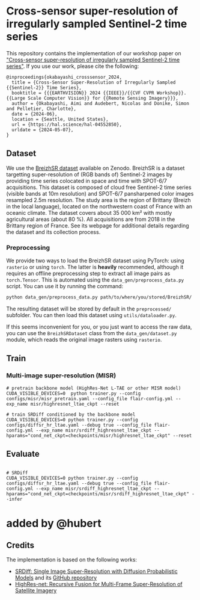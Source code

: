 # Cross-sensor super-resolution of irregularly sampled Sentinel-2 time series

This repository contains the implementation of our workshop paper on ["Cross-sensor super-resolution of irregularly sampled Sentinel-2 time series"](https://arxiv.org/abs/2404.16409). If you use our work, please cite the following:

```
@inproceedings{okabayashi_crosssensor_2024,
  title = {Cross-Sensor Super-Resolution of Irregularly Sampled {{Sentinel-2}} Time Series},
  booktitle = {{{EARTHVISION}} 2024 {{IEEE}}/{{CVF CVPR Workshop}}. {{Large Scale Computer Vision}} for {{Remote Sensing Imagery}}},
  author = {Okabayashi, Aimi and Audebert, Nicolas and Donike, Simon and Pelletier, Charlotte},
  date = {2024-06},
  location = {Seattle, United States},
  url = {https://hal.science/hal-04552850},
  urldate = {2024-05-07},
}
```

## Dataset

We use the [BreizhSR dataset](https://zenodo.org/records/11551220) available on Zenodo. BreizhSR is a dataset targetting super-resolution of (RGB bands of) Sentinel-2 images by providing time series colocated in space and time with SPOT-6/7 acquisitions. This dataset is composed of cloud free Sentinel-2 time series (visible bands at 10m resolution) and SPOT-6/7 pansharpened color images resampled 2.5m resolution. The study area is the region of Brittany (Breizh in the local language), located on the northwestern coast of France with an oceanic climate. The dataset covers about 35 000 km² with mostly agricultural areas (about 80 %). All acquisitions are from 2018 in the Brittany region of France.
See its webpage for additional details regarding the dataset and its collection process.

### Preprocessing

We provide two ways to load the BreizhSR dataset using PyTorch: using `rasterio` or using `torch`. The latter is **heavily** recommended, although it requires an offline preprocessing step to extract all image pairs as `torch.Tensor`. This is automated using the `data_gen/preprocess_data.py` script. You can use it by running the command:

```bash
python data_gen/preprocess_data.py path/to/where/you/stored/BreizhSR/
```

The resulting dataset will be stored by default in the `preprocessed/` subfolder. You can then load this dataset using `utils/dataloader.py`.

If this seems inconvenient for you, or you just want to access the raw data, you can use the `BreizhSRDataset` class from the `data_gen/dataset.py` module, which reads the original image rasters using `rasterio`.

## Train

### Multi-image super-resolution (MISR)

```
# pretrain backbone model (HighRes-Net L-TAE or other MISR model)
CUDA_VISIBLE_DEVICES=0  python trainer.py --config configs/misr/misr_pretrain.yaml --config_file flair-config.yml --exp_name misr/highresnet_ltae_ckpt --reset

# train SRDiff conditioned by the backbone model
CUDA_VISIBLE_DEVICES=0 python trainer.py --config configs/diffsr_hr_ltae.yaml --debug true --config_file flair-config.yml --exp_name misr/srdiff_highresnet_ltae_ckpt --hparams="cond_net_ckpt=checkpoints/misr/highresnet_ltae_ckpt" --reset
```

## Evaluate

```

# SRDiff
CUDA_VISIBLE_DEVICES=0 python trainer.py --config configs/diffsr_hr_ltae.yaml --debug true --config_file flair-config.yml --exp_name misr/srdiff_highresnet_ltae_ckpt --hparams="cond_net_ckpt=checkpoints/misr/srdiff_highresnet_ltae_ckpt" --infer
```
# added by @hubert


## Credits

The implementation is based on the following works:
* [SRDiff: Single Image Super-Resolution with Diffusion Probabilistic Models](https://arxiv.org/abs/2104.14951) and its [GitHub repository](https://github.com/LeiaLi/SRDiff)
* [HighRes-net: Recursive Fusion for Multi-Frame Super-Resolution of Satellite Imagery](https://arxiv.org/abs/2002.06460)

